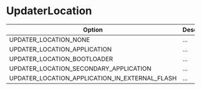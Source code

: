# UpdaterLocation

Option|Description
-|-
UPDATER_LOCATION_NONE|...
UPDATER_LOCATION_APPLICATION|...
UPDATER_LOCATION_BOOTLOADER|...
UPDATER_LOCATION_SECONDARY_APPLICATION|...
UPDATER_LOCATION_APPLICATION_IN_EXTERNAL_FLASH|...

